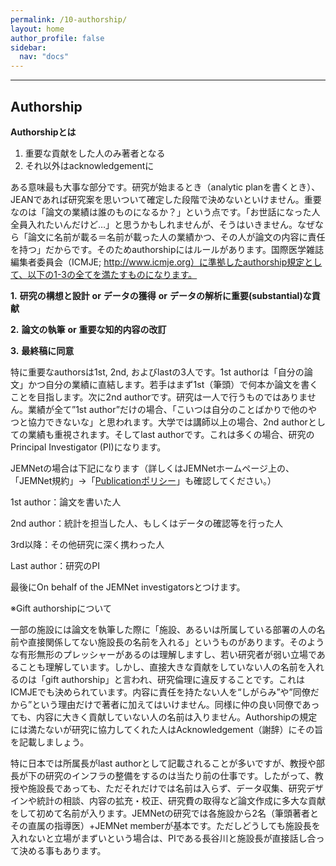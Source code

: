 ```yaml
---
permalink: /10-authorship/
layout: home
author_profile: false
sidebar: 
  nav: "docs"
---      
```


***



## Authorship

**Authorshipとは**

 

1. 重要な貢献をした人のみ著者となる
2. それ以外はacknowledgementに

 

ある意味最も大事な部分です。研究が始まるとき（analytic planを書くとき）、JEANであれば研究案を思いついて確定した段階で決めないといけません。重要なのは「論文の業績は誰のものになるか？」という点です。「お世話になった人全員入れたいんだけど…」と思うかもしれませんが、そうはいきません。なぜなら「論文に名前が載る＝名前が載った人の業績かつ、その人が論文の内容に責任を持つ」だからです。そのためauthorshipにはルールがあります。国際医学雑誌編集者委員会（ICMJE; http://www.icmje.org）に準拠したauthorship規定として、以下の1-3の全てを満たすものになります。

 

**1.** **研究の構想と設計** **or** **データの獲得** **or** **データの解析に重要(substantial)な貢献**

**2.** **論文の執筆** **or** **重要な知的内容の改訂**

**3.** **最終稿に同意**

 

特に重要なauthorsは1st, 2nd, およびlastの3人です。1st authorは「自分の論文」かつ自分の業績に直結します。若手はまず1st（筆頭）で何本か論文を書くことを目指します。次に2nd authorです。研究は一人で行うものではありません。業績が全て”1st author”だけの場合、「こいつは自分のことばかりで他のやつと協力できないな」と思われます。大学では講師以上の場合、2nd authorとしての業績も重視されます。そしてlast authorです。これは多くの場合、研究のPrincipal Investigator (PI)になります。 

 

JEMNetの場合は下記になります（詳しくはJEMNetホームページ上の、「JEMNet規約」→「[Publicationポリシー](http://jemnet.asia/wp/?page_id=118)」も確認してください。）

 

1st author：論文を書いた人

2nd author：統計を担当した人、もしくはデータの確認等を行った人

3rd以降：その他研究に深く携わった人

Last author：研究のPI 

最後にOn behalf of the JEMNet investigatorsとつけます。

 

※Gift authorshipについて

一部の施設には論文を執筆した際に「施設、あるいは所属している部署の人の名前や直接関係してない施設長の名前を入れる」というものがあります。そのような有形無形のプレッシャーがあるのは理解しますし、若い研究者が弱い立場であることも理解しています。しかし、直接大きな貢献をしていない人の名前を入れるのは「gift authorship」と言われ、研究倫理に違反することです。これはICMJEでも決められています。内容に責任を持たない人を“しがらみ”や”同僚だから”という理由だけで著者に加えてはいけません。同様に仲の良い同僚であっても、内容に大きく貢献していない人の名前は入りません。Authorshipの規定には満たないが研究に協力してくれた人はAcknowledgement（謝辞）にその旨を記載しましょう。

特に日本では所属長がlast authorとして記載されることが多いですが、教授や部長が下の研究のインフラの整備をするのは当たり前の仕事です。したがって、教授や施設長であっても、ただそれだけでは名前は入らず、データ収集、研究デザインや統計の相談、内容の拡充・校正、研究費の取得など論文作成に多大な貢献をして初めて名前が入ります。JEMNetの研究では各施設から2名（筆頭著者とその直属の指導医）+JEMNet memberが基本です。ただしどうしても施設長を入れないと立場がまずいという場合は、PIである長谷川と施設長が直接話し合って決める事もあります。
